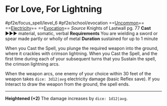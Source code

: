 # For Love, For Lightning
#pf2e/focus_spell/level_6 #pf2e/school/evocation 
==[Uncommon](Uncommon.md)== ==[Electricity](Electricity.md)== ==[Evocation](Evocation.md)==
*Source* Knights of Lastwall pg. 77
**Cast** ►►► material, somatic, verbal
**Requirements** You are wielding a sword or spear made partly or wholly of metal
**Duration** sustained for up to 1 minute

When you Cast the Spell, you plunge the required weapon into the ground, where it crackles with crimson lightning. When you Cast the Spell, and the first time during each of your subsequent turns that you Sustain the spell, the crimson lightning arcs. 

When the weapon arcs, one enemy of your choice within 30 feet of the weapon takes `dice: 3d12|avg` electricity damage (basic Reflex save). If you Interact to draw the weapon from the ground, the spell 
ends.

<hr>

**Heightened (+2)** The damage increases by `dice: 1d12|avg`.